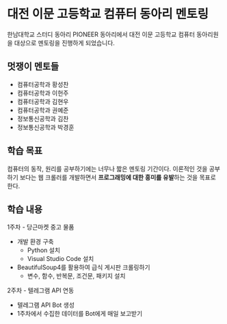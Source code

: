 # 대전 이문 고등학교 컴퓨터 동아리 멘토링
한남대학교 스터디 동아리 PIONEER 동아리에서 대전 이문 고등학교 컴퓨터 동아리원을 대상으로 멘토링을 진행하게 되었습니다.

## 멋쟁이 멘토들
* 컴퓨터공학과 황성찬
* 컴퓨터공학과 이헌주
* 컴퓨터공학과 김현우
* 컴퓨터공학과 권예준
* 정보통신공학과 김찬
* 정보통신공학과 박경훈

## 학습 목표
컴퓨터의 동작, 원리를 공부하기에는 너무나 짧은 멘토링 기간이다.
이론적인 것을 공부하기 보다는 웹 크롤러를 개발하면서 **프로그래밍에 대한 흥미를 유발**하는 것을 목표로 한다.

## 학습 내용
1주차 - 당근마켓 중고 물품 
* 개발 환경 구축
  * Python 설치
  * Visual Studio Code 설치
* BeautifulSoup4를 활용하여 급식 게시판 크롤링하기
  * 변수, 함수, 반복문, 조건문, 패키지 설치

2주차 - 텔레그램 API 연동
* 텔레그램 API Bot 생성
* 1주차에서 수집한 데이터를 Bot에게 매일 보고받기
